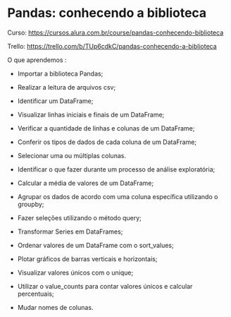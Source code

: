 # Pandas: conhecendo a biblioteca

Curso: https://cursos.alura.com.br/course/pandas-conhecendo-biblioteca

Trello: https://trello.com/b/TUp6cdkC/pandas-conhecendo-a-biblioteca

O que aprendemos : 
* Importar a biblioteca Pandas;
* Realizar a leitura de arquivos csv;
* Identificar um DataFrame;
* Visualizar linhas iniciais e finais de um DataFrame;
* Verificar a quantidade de linhas e colunas de um DataFrame;
* Conferir os tipos de dados de cada coluna de um DataFrame;
* Selecionar uma ou múltiplas colunas.

* Identificar o que fazer durante um processo de análise exploratória;
* Calcular a média de valores de um DataFrame;
* Agrupar os dados de acordo com uma coluna específica utilizando o groupby;
* Fazer seleções utilizando o método query;
* Transformar Series em DataFrames;
* Ordenar valores de um DataFrame com o sort_values;
* Plotar gráficos de barras verticais e horizontais;
* Visualizar valores únicos com o unique;
* Utilizar o value_counts para contar valores únicos e calcular percentuais;
* Mudar nomes de colunas.